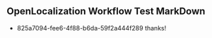 ## OpenLocalization Workflow Test MarkDown
* 825a7094-fee6-4f88-b6da-59f2a444f289 thanks!

<!--HONumber=Aug16_HO1-->


